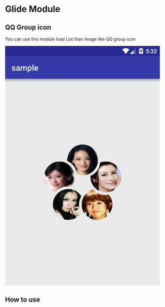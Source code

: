 # Glide Module

## QQ Group icon

You can use this module load List<String> than image like QQ group icon

![MacDown logo](./screenshot/qqGroupIcon.png)

## How to use